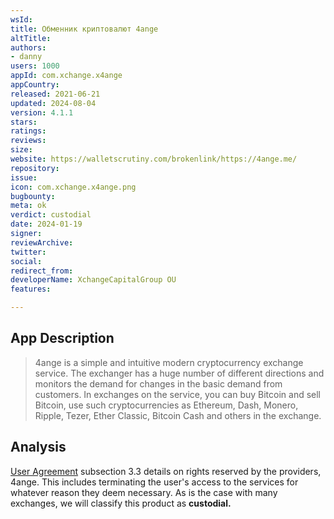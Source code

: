 ```yaml
---
wsId: 
title: Обменник криптовалют 4ange
altTitle: 
authors:
- danny
users: 1000
appId: com.xchange.x4ange
appCountry: 
released: 2021-06-21
updated: 2024-08-04
version: 4.1.1
stars: 
ratings: 
reviews: 
size: 
website: https://walletscrutiny.com/brokenlink/https://4ange.me/
repository: 
issue: 
icon: com.xchange.x4ange.png
bugbounty: 
meta: ok
verdict: custodial
date: 2024-01-19
signer: 
reviewArchive: 
twitter: 
social: 
redirect_from: 
developerName: XchangeCapitalGroup OU
features: 

---
```


## App Description

> 4ange is a simple and intuitive modern cryptocurrency exchange service. The exchanger has a huge number of different directions and monitors the demand for changes in the basic demand from customers. In exchanges on the service, you can buy Bitcoin and sell Bitcoin, use such cryptocurrencies as Ethereum, Dash, Monero, Ripple, Tezer, Ether Classic, Bitcoin Cash and others in the exchange.

## Analysis

[User Agreement](https://4ange.me/en/rules/) subsection 3.3 details on rights reserved by the providers, 4ange. This includes terminating the user's access to the services for whatever reason they deem necessary. As is the case with many exchanges, we will classify this product as **custodial.**
